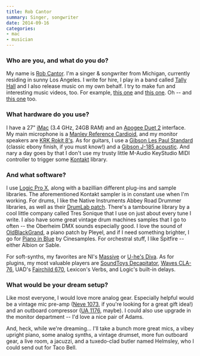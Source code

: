 ```yaml
---
title: Rob Cantor
summary: Singer, songwriter
date: 2014-09-16
categories:
- mac
- musician
---
```


### Who are you, and what do you do?

My name is [Rob Cantor](http://www.robcantor.com/ "Rob's website."). I'm a singer & songwriter from Michigan, currently residing in sunny Los Angeles. I write for hire, I play in a band called [Tally Hall](http://tallyhall.com/ "The Tally Hall website.") and I also release music on my own behalf. I try to make fun and interesting music videos, too. For example, [this one](https://www.youtube.com/watch?v=kymSZpfykBM "Rob's 'All I Need Is You' video on YouTube.") and [this one](https://www.youtube.com/watch?v=k6PxMRUgmbA "Rob's 'Perfect' video on YouTube."). Oh -- and [this one](https://www.youtube.com/watch?v=_Z4iWAnrMGU "Rob's 'Old Bike' video on YouTube.") too. 

### What hardware do you use?

I have a 27" [iMac][] (3.4 GHz, 24GB RAM) and an [Apogee Duet 2][duet-2] interface. My main microphone is a [Manley Reference Cardioid][reference-cardioid-microphone], and my monitor speakers are [KRK Rokit 8's][rokit-8]. As for guitars, I use a [Gibson Les Paul Standard][les-paul-standard] (classic ebony finish, if you must know!) and a [Gibson J-185 acoustic][j-185]. And nary a day goes by that I don't use my trusty little M-Audio KeyStudio MIDI controller to trigger some [Kontakt][] library.

### And what software?

I use [Logic Pro X][logic-pro], along with a bazillian different plug-ins and sample libraries. The aforementioned Kontakt sampler is in constant use when I'm working. For drums, I like the Native Instruments Abbey Road Drummer libraries, as well as their [DrumLab patch][drumlab]. There's a tambourine library by a cool little company called Tres Sonique that I use on just about every tune I write. I also have some great vintage drum machines samples that I go to often -- the Oberheim DMX sounds especially good. I love the sound of [OldBlackGrand][], a piano patch by Pleyel, and if I need something brighter, I go for [Piano in Blue][piano-in-blue] by Cinesamples. For orchestral stuff, I like Spitfire -- either Albion or Sable.

For soft-synths, my favorites are NI's [Massive][] or [U-he's Diva][diva]. As for plugins, my most valuable players are [SoundToys Decapitator][decapitator], [Waves CLA-76][cla-76], UAD's [Fairchild 670][fairchild-670], Lexicon's Verbs, and Logic's built-in delays. 

### What would be your dream setup?

Like most everyone, I would love more analog gear. Especially helpful would be a vintage mic pre-amp ([Neve 1073][1073-console-module], if you're looking for a great gift idea!) and an outboard compressor ([UA 1176][1176-peak-limiter], maybe). I could also use upgrade in the monitor department -- I'd love a nice pair of Adams.

And, heck, while we're dreaming... I'll take a bunch more great mics, a vibey upright piano, some analog synths, a vintage drumset, more fun outboard gear, a live room, a jacuzzi, and a tuxedo-clad butler named Helmsley, who I could send out for Taco Bell.

[1073-console-module]: https://en.wikipedia.org/wiki/Neve_Electronics#Neve_1073_Console_Module "A preamp."
[1176-peak-limiter]: https://en.wikipedia.org/wiki/1176_Peak_Limiter "A preamp."
[cla-76]: https://www.waves.com/plugins/cla-76-compressor-limiter "An audio plugin."
[decapitator]: https://www.soundtoys.com/product/decapitator/ "An analog audio plugin."
[diva]: http://www.u-he.com/cms/diva "A synth audio plugin."
[drumlab]: https://www.native-instruments.com/en/products/komplete/drums/drumlab/ "A drum audio plugin."
[duet-2]: https://www.apogeedigital.com/products/duet-2 "An audio interface for the Mac."
[fairchild-670]: http://www.uaudio.com/store/compressors-limiters/fairchild-670.html "An audio plugin."
[imac]: https://www.apple.com/imac/ "An all-in-one computer."
[j-185]: http://www2.gibson.com/Products/Acoustic-Instruments/Jumbo/Gibson-Acoustic/J-185.aspx "An acoustic guitar."
[kontakt]: https://www.native-instruments.com/en/products/komplete/samplers/kontakt-5/ "A large sound library."
[les-paul-standard]: http://www2.gibson.com/Products/Electric-Guitars/Les-Paul/Gibson-USA/Les-Paul-Standard.aspx "An electric guitar."
[logic-pro]: https://www.apple.com/logic-pro/ "A professional audio application for the Mac."
[massive]: https://www.native-instruments.com/en/products/komplete/synths/massive/ "A synth audio plugin."
[oldblackgrand]: https://www.acousticsamples.net/oldblackgrand "A piano audio plugin."
[piano-in-blue]: https://cinesamples.com/product/piano-in-blue "A piano sound plugin."
[reference-cardioid-microphone]: http://manley.com/refcard.php "A microphone."
[rokit-8]: https://www.amazon.com/KRK-RP8G3-NA-Generation-Powered-Monitor/dp/B00FXBIG1G/ "A pair of powered speakers."
